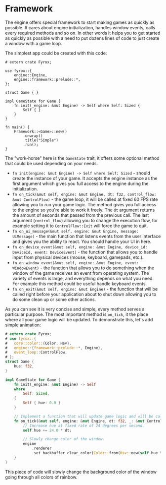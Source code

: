 # Framework

The engine offers special framework to start making games as quickly as possible. It cares about engine initialization,
handles window events, calls every required methods and so on. In other words it helps you to get started as quickly
as possible with a need to put dozens lines of code to just create a window with a game loop.

The simplest app could be created with this code:

```rust,no_run
# extern crate Fyrox;

use fyrox::{
    engine::Engine,
    engine::framework::prelude::*,
};

struct Game { }

impl GameState for Game {
    fn init(_engine: &mut Engine) -> Self where Self: Sized {
        Self { }
    }
}

fn main() {
    Framework::<Game>::new()
        .unwrap()
        .title("Simple")
        .run();
}
```

The "work-horse" here is the `GameState` trait, it offers some optional method that could be used depending on
your needs.

- `fn init(engine: &mut Engine) -> Self where Self: Sized` - should create the instance of your game. It accepts the engine instance as the first argument
  which gives you full access to the engine during the initialization.
- `fn on_tick(&mut self, engine: &mut Engine, dt: f32, control_flow: &mut ControlFlow)` - the game loop, it will
  be called at fixed 60 FPS rate allowing you to run your game logic. The method gives you full access to the engine
  so you're able to work it freely. The `dt` argument returns the amount of seconds that passed from the previous
  call. The last argument (`control_flow`) allowing you to change the execution flow, for example setting it to
  `ControlFlow::Exit` will force the game to quit.
- `fn on_ui_message(&mut self, engine: &mut Engine, message: UiMessage)` - the main function that listens events
  from the user interface and gives you the ability to react. You should handle your UI in here.
- `fn on_device_event(&mut self, engine: &mut Engine, device_id: DeviceId, event: DeviceEvent)` - the function that
  allows you to handle input from physical devices (mouse, keyboard, gamepads, etc.).
- `fn on_window_event(&mut self, engine: &mut Engine, event: WindowEvent)` - the function that allows you to do
  something when the window of the game receives an event from operating system. The variety of events is large, and
  everything depends on what you need. For example this method could be useful handle keyboard events.
- `fn on_exit(&mut self, engine: &mut Engine)` - the function that will be called right before your application
  about to shut down allowing you to do some clean up or some other actions.

As you can see it is very concise and simple, every method serves a particular purpose. The most important method is
`on_tick`, it the place where all your game logic will be updated. To demonstrate this, let's add simple animation:

```rust
# extern crate Fyrox;
# use fyrox::{
#   core::color::{Color, Hsv},
#   engine::{framework::prelude::*, Engine},
#   event_loop::ControlFlow,
# };
struct Game {
    hue: f32,
}

impl GameState for Game {
    fn init(_engine: &mut Engine) -> Self
    where
        Self: Sized,
    {
        Self { hue: 0.0 }
    }

    // Implement a function that will update game logic and will be called at fixed rate of 60 Hz.
    fn on_tick(&mut self, engine: &mut Engine, dt: f32, _: &mut ControlFlow) {
        // Increase hue at fixed rate of 24 degrees per second.
        self.hue += 24.0 * dt;

        // Slowly change color of the window.
        engine
            .renderer
            .set_backbuffer_clear_color(Color::from(Hsv::new(self.hue % 360.0, 100.0, 100.0)))
    }
}
```

This piece of code will slowly change the background color of the window going through all colors of rainbow. 